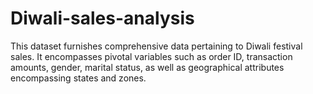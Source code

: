 # Diwali-sales-analysis
This dataset furnishes comprehensive data pertaining to Diwali festival sales. It encompasses pivotal variables such as order ID, transaction amounts, gender, marital status, as well as geographical attributes encompassing states and zones.
